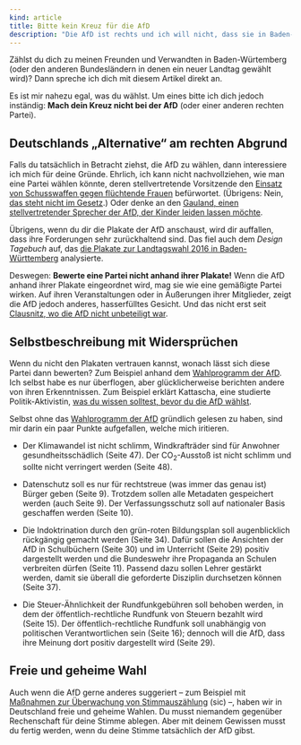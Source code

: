 ```yaml
---
kind: article
title: Bitte kein Kreuz für die AfD
description: "Die AfD ist rechts und ich will nicht, dass sie in Baden-Würtemberg, Rheinland-Pfalz oder Sachsen-Anhalt in den Landttag einzieht."
---
```


Zählst du dich zu meinen Freunden und Verwandten in Baden-Würtemberg (oder den
anderen Bundesländern in denen ein neuer Landtag gewählt wird)? Dann spreche
ich dich mit diesem Artikel direkt an.

Es ist mir nahezu egal, was du wählst.  Um eines bitte ich dich jedoch
inständig: **Mach dein Kreuz nicht bei der AfD** (oder einer anderen rechten
Partei).

Deutschlands „Alternative“ am rechten Abgrund
-----

Falls du tatsächlich in Betracht ziehst, die AfD zu wählen, dann interessiere
ich mich für deine Gründe. Ehrlich, ich kann nicht nachvollziehen, wie man eine
Partei wählen könnte, deren stellvertretende Vorsitzende den [Einsatz von
Schusswaffen gegen flüchtende Frauen][br] befürwortet. (Übrigens: Nein, [das
steht nicht im Gesetz][gesetz].) Oder denke an den [Gauland, einen
stellvertretender Sprecher der AfD, der Kinder leiden lassen möchte][gauland].

[br]: http://www.br.de/nachrichten/fluechtlinge-petry-reaktionen-102.html
[gesetz]: http://blog.wawzyniak.de/das-steht-nicht-im-gesetz/
[gauland]: http://www.zeit.de/politik/deutschland/2016-02/alexander-gauland-afd-fluechtlingskrise-fluechtlingspolitik-grenzen

Übrigens, wenn du dir die Plakate der AfD anschaust, wird dir auffallen, dass
ihre Forderungen sehr zurückhaltend sind. Das fiel auch dem <cite>Design
Tagebuch</cite> auf, das [die Plakate zur Landtagswahl 2016 in
Baden-Württemberg][plakate] analysierte.

[plakate]: http://www.designtagebuch.de/die-plakate-zur-landtagswahl-2016-in-baden-wuerttemberg/

Deswegen: **Bewerte eine Partei nicht anhand ihrer Plakate!** Wenn die AfD
anhand ihrer Plakate eingeordnet wird, mag sie wie eine gemäßigte Partei
wirken. Auf ihren Veranstaltungen oder in Äußerungen ihrer Mitglieder, zeigt
die AfD jedoch anderes, hasserfülltes Gesicht. Und das nicht erst seit
[Clausnitz, wo die AfD nicht unbeteiligt war][clausnitz].

[clausnitz]: http://kattascha.de/?p=2091

Selbstbeschreibung mit Widersprüchen
-----

Wenn du nicht den Plakaten vertrauen kannst, wonach lässt sich diese Partei
dann bewerten? Zum Beispiel anhand dem [Wahlprogramm der AfD][]. Ich selbst
habe es nur überflogen, aber glücklicherweise berichten andere von ihren
Erkenntnissen. Zum Beispiel erklärt Kattascha, eine studierte
Politik-Aktivistin, [was du wissen solltest, bevor du die AfD
wählst][kattascha].

[wahlprogramm der afd]: https://www.alternativefuer.de/wp-content/uploads/sites/7/2016/02/Landtagswahlprogramm_AfD-BW_2016.pdf
[kattascha]: http://kattascha.de/?p=1923

Selbst ohne das [Wahlprogramm der AfD][] gründlich gelesen zu haben, sind mir
darin ein paar Punkte aufgefallen, welche mich iritieren.

* Der Klimawandel ist nicht schlimm, Windkrafträder sind für Anwohner
  gesundheitsschädlich (Seite&nbsp;47). Der CO<sub>2</sub>-Ausstoß ist nicht
  schlimm und sollte nicht verringert werden (Seite&nbsp;48).

* Datenschutz soll es nur für rechtstreue (was immer das genau ist) Bürger
  geben (Seite&nbsp;9). Trotzdem sollen alle Metadaten gespeichert werden (auch
  Seite&nbsp;9). Der Verfassungsschutz soll auf nationaler Basis geschaffen
  werden (Seite&nbsp;10).

* Die Indoktrination durch den grün-roten Bildungsplan soll augenblicklich
  rückgängig gemacht werden (Seite&nbsp;34). Dafür sollen die Ansichten der AfD
  in Schulbüchern (Seite&nbsp;30) und im Unterricht (Seite&nbsp;29) positiv
  dargestellt werden und die Bundeswehr ihre Propaganda an Schulen verbreiten
  dürfen (Seite&nbsp;11). Passend dazu sollen Lehrer gestärkt werden, damit sie
  überall die geforderte Disziplin durchsetzen können (Seite&nbsp;37).

* Die Steuer-Ähnlichkeit der Rundfunkgebühren soll behoben werden, in dem der
  öffentlich-rechtliche Rundfunk von Steuern bezahlt wird (Seite&nbsp;15). Der
  öffentlich-rechtliche Rundfunk soll unabhängig von politischen
  Verantwortlichen sein (Seite&nbsp;16); dennoch will die AfD, dass ihre
  Meinung dort positiv dargestellt wird (Seite&nbsp;29).

Freie und geheime Wahl
-----

Auch wenn die AfD gerne anderes suggeriert – zum Beispiel mit [Maßnahmen zur
Überwachung von Stimmauszählung][wahlbeobachter] (sic) –, haben wir in
Deutschland freie und geheime Wahlen. Du musst niemandem gegenüber Rechenschaft
für deine Stimme ablegen. Aber mit deinem Gewissen musst du fertig werden, wenn
du deine Stimme tatsächlich der AfD gibst.

[wahlbeobachter]: https://www.alternativefuer.de/wp-content/uploads/sites/7/2016/02/AfD_HZ_A5_Massnahmen_Ueberwachung_Wahlen_LAY.pdf

